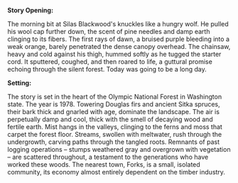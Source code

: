 **Story Opening:**

The morning bit at Silas Blackwood's knuckles like a hungry wolf. He pulled his wool cap further down, the scent of pine needles and damp earth clinging to its fibers. The first rays of dawn, a bruised purple bleeding into a weak orange, barely penetrated the dense canopy overhead. The chainsaw, heavy and cold against his thigh, hummed softly as he tugged the starter cord. It sputtered, coughed, and then roared to life, a guttural promise echoing through the silent forest. Today was going to be a long day.

**Setting:**

The story is set in the heart of the Olympic National Forest in Washington state. The year is 1978. Towering Douglas firs and ancient Sitka spruces, their bark thick and gnarled with age, dominate the landscape. The air is perpetually damp and cool, thick with the smell of decaying wood and fertile earth. Mist hangs in the valleys, clinging to the ferns and moss that carpet the forest floor. Streams, swollen with meltwater, rush through the undergrowth, carving paths through the tangled roots. Remnants of past logging operations – stumps weathered gray and overgrown with vegetation – are scattered throughout, a testament to the generations who have worked these woods. The nearest town, Forks, is a small, isolated community, its economy almost entirely dependent on the timber industry.
